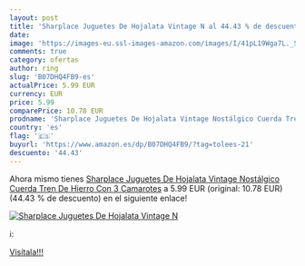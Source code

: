 ```yaml
---
layout: post
title: 'Sharplace Juguetes De Hojalata Vintage N al 44.43 % de descuento'
date: 
image: 'https://images-eu.ssl-images-amazon.com/images/I/41pL19Wga7L._SL200_.jpg'
comments: true
category: ofertas
author: ring
slug: 'B07DHQ4FB9-es'
actualPrice: 5.99 EUR
currency: EUR
price: 5.99
comparePrice: 10.78 EUR
prodname: 'Sharplace Juguetes De Hojalata Vintage Nostálgico Cuerda Tren De Hierro Con 3 Camarotes'
country: 'es'
flag: '🇪🇸'
buyurl: 'https://www.amazon.es/dp/B07DHQ4FB9/?tag=tolees-21'
descuento: '44.43'
---
```


Ahora mismo tienes [Sharplace Juguetes De Hojalata Vintage Nostálgico Cuerda Tren De Hierro Con 3 Camarotes](https://www.amazon.es/dp/B07DHQ4FB9/?tag=tolees-21) a 5.99 EUR (original: 10.78 EUR) (44.43 %  de descuento) en el siguiente enlace!

[![Sharplace Juguetes De Hojalata Vintage N](https://images-eu.ssl-images-amazon.com/images/I/41pL19Wga7L._SL200_.jpg)](https://www.amazon.es/dp/B07DHQ4FB9/?tag=tolees-21)

ℹ️:


[Visítala!!!](https://www.amazon.es/dp/B07DHQ4FB9/?tag=tolees-21)
